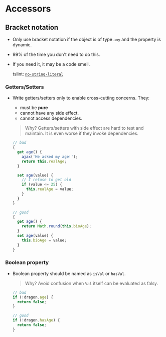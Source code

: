 # Accessors

## Bracket notation

- Only use bracket notation if the object is of type `any` and the property is dynamic.
- 99% of the time you don't need to do this.
- If you need it, it may be a code smell.

  tslint: [`no-string-literal`](tslint.md#no-string-literal-native)

### Getters/Setters

- Write getters/setters only to enable cross-cutting concerns. They:
  - must be **pure**
  - cannot have any side effect.
  - cannot access dependencies.

  > Why? Getters/setters with side effect are hard to test and maintain.
  > It is even worse if they invoke dependencies.

  ```ts
  // bad
  {
    get age() {
      ajax('He asked my age!');
      return this.realAge;
    }

    set age(value) {
      // I refuse to get old
      if (value <= 25) {
        this.realAge = value;
      }
    }
  }

  // good
  {
    get age() {
      return Math.round(this.bioAge);
    }
    set age(value) {
      this.bioAge = value;
    }
  }
  ```

### Boolean property

- Boolean property should be named as `isVal` or `hasVal`.

  > Why? Avoid confusion when `Val` itself can be evaluated as falsy.

  ```typescript
  // bad
  if (!dragon.age) {
    return false;
  }

  // good
  if (!dragon.hasAge) {
    return false;
  }
  ```
